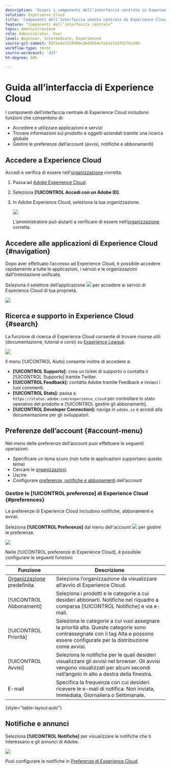 ```yaml
---
description: 'Scopri i componenti dell’interfaccia centrale in Experience Cloud, che includono ricerca globale, preferenze dell’account, come navigare nell’interfaccia e ricevere aiuto. '
solution: Experience Cloud
title: 'Componenti dell’interfaccia utente centrale di Experience Cloud '
feature: “Componenti dell’interfaccia centrale”
topic: Amministrazione
role: Administrator, User
level: Beginner, Intermediate, Experienced
source-git-commit: 93f5eda7229990e3645b54efa2a172d7b57dcb9b
workflow-type: tm+mt
source-wordcount: '437'
ht-degree: 88%

---
```


# Guida all’interfaccia di Experience Cloud

I componenti dell’interfaccia centrale di Experience Cloud includono funzioni che consentono di:

* Accedere e utilizzare applicazioni e servizi
* Trovare informazioni sul prodotto e oggetti aziendali tramite una ricerca globale
* Gestire le preferenze dell’account (avvisi, notifiche e abbonamenti)

## Accedere a Experience Cloud

Accedi e verifica di essere nell&#39;[organizzazione](organizations.md) corretta.

1. Passa ad [Adobe Experience Cloud](https://experience.adobe.com).
1. Seleziona **[!UICONTROL Accedi con un Adobe ID]**.
1. In Adobe Experience Cloud, seleziona la tua organizzazione.

   ![](assets/organizations-menu.png)

   L’amministratore può aiutarti a verificare di essere nell’[organizzazione](organizations.md) corretta.

## Accedere alle applicazioni di Experience Cloud {#navigation}

Dopo aver effettuato l’accesso ad Experience Cloud, è possibile accedere rapidamente a tutte le applicazioni, i servizi e le organizzazioni dall’lintestazione unificata.

Seleziona il selettore dell’applicazione ![](assets/menu-icon.png) per accedere ai servizi di Experience Cloud di tua proprietà.

![](assets/platform-core-services.png)

## Ricerca e supporto in Experience Cloud {#search}

La funzione di ricerca di Experience Cloud consente di trovare risorse utili (documentazione, tutorial e corsi) su [Experience League](https://experienceleague.adobe.com/?lang=it#home).

![](assets/search-menu.png)

Il menu [!UICONTROL Aiuto] consente inoltre di accedere a:

* **[!UICONTROL Supporto]:** crea un ticket di supporto o contatta il [!UICONTROL Supporto] tramite Twitter.
* **[!UICONTROL Feedback]:** contatta Adobe tramite Feedback e inviaci i tuoi commenti.
* **[!UICONTROL Stato]:** passa a `https://status.adobe.com/experience_cloud` per controllare lo stato operativo del prodotto e [!UICONTROL gestire gli abbonamenti].
* **[!UICONTROL Developer Connection]:** naviga in `adobe.io` e accedi alla documentazione per gli sviluppatori.

## Preferenze dell’account {#account-menu}

Nel menu delle preferenze dell’account puoi effettuare le seguenti operazioni:

* Specificare un tema scuro (non tutte le applicazioni supportano questo tema)
* Cercare le [organizzazioni](organizations.md)
* Uscire
* Configurare [preferenze, notifiche e abbonamenti](#preferences) dell’account

### Gestire le [!UICONTROL preferenze] di Experience Cloud {#preferences}

Le preferenze di Experience Cloud includono notifiche, abbonamenti e avvisi.

Seleziona **[!UICONTROL Preferenze]** dal menu dell&#39;account ![](assets/preferences-icon-sm.png) per gestire le preferenze.

![](assets/preferences-page.png)

Nelle [!UICONTROL preferenze di Experience Cloud], è possibile configurare le seguenti funzioni:

| Funzione | Descrizione |
|--- |--- |
| [Organizzazione](organizations.md) predefinita | Seleziona l’organizzazione da visualizzare all’avvio di Experience Cloud. |
| [!UICONTROL Abbonamenti] | Seleziona i prodotti e le categorie a cui desideri abbonarti. Notifiche nel riquadro a comparsa [!UICONTROL Notifiche] e via e-mail. |
| [!UICONTROL Priorità] | Seleziona le categorie a cui vuoi assegnare la priorità alta. Queste categorie sono contrassegnate con il tag Alta e possono essere configurate per la distribuzione come avvisi. |
| [!UICONTROL Avvisi] | Seleziona le notifiche per le quali desideri visualizzare gli avvisi nel browser. Gli avvisi vengono visualizzati per alcuni secondi nell’angolo in alto a destra della finestra. |
| E-mail | Specifica la frequenza con cui desideri ricevere le e-mail di notifica: Non inviata, Immediata, Giornaliera o Settimanale. |

{style=&quot;table-layout:auto&quot;}

## Notifiche e annunci

Seleziona **[!UICONTROL Notifiche]** per visualizzare le notifiche che ti interessano e gli annunci di Adobe.

![](assets/notifications-menu-small.png)

Puoi configurare le notifiche in [Preferenze di Experience Cloud](#preferences).
